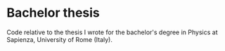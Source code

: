 # Bachelor thesis

Code relative to the thesis I wrote for the bachelor's degree in Physics at Sapienza, University of Rome (Italy). 
